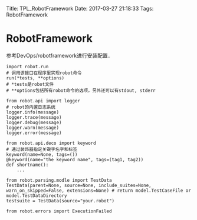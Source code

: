 Title: TPL_RobotFramework
Date: 2017-03-27 21:18:33
Tags: RobotFramework



# RobotFramework

参考DevOps/robotframework进行安装配置．

    import robot.run
    # 调用该接口在程序里实现robot命令
    run(*tests, **options)
    # *tests是robot文件
    # **options包括所有robot命令的选项，另外还可以有stdout, stderr

    from robot.api import logger
    # robot的内置日志系统
    logger.info(message)
    logger.trace(message)
    logger.debug(message)
    logger.warn(message)
    logger.error(message)

    from robot.api.deco import keyword
    # 通过装饰器指定关键字名字和标签
    keyword(name=None, tags=())
    @keyword(name="the keyword name", tags=(tag1, tag2))
    def shortname():
        ...

    from robot.parsing.modle import TestData
    TestData(parent=None, source=None, include_suites=None, warn_on_skipped=False, extensions=None) # return model.TestCaseFile or model.TestDataDirectory
    testsuite = TestData(source="your.robot")

    from robot.errors import ExecutionFailed
